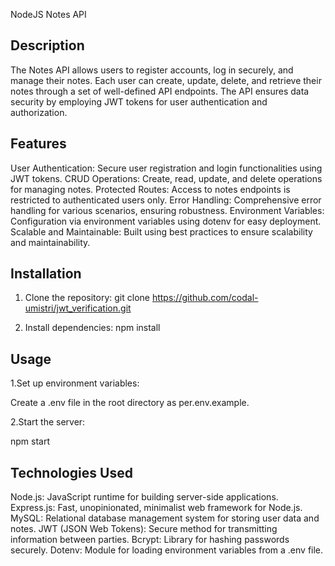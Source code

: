 NodeJS Notes API

## Description

The Notes API allows users to register accounts, log in securely, and manage their notes. Each user can create, update, delete, and retrieve their notes through a set of well-defined API endpoints. The API ensures data security by employing JWT tokens for user authentication and authorization.


##  Features

User Authentication: Secure user registration and login functionalities using JWT tokens.
CRUD Operations: Create, read, update, and delete operations for managing notes.
Protected Routes: Access to notes endpoints is restricted to authenticated users only.
Error Handling: Comprehensive error handling for various scenarios, ensuring robustness.
Environment Variables: Configuration via environment variables using dotenv for easy deployment.
Scalable and Maintainable: Built using best practices to ensure scalability and maintainability.


## Installation

1. Clone the repository: 
   git clone https://github.com/codal-umistri/jwt_verification.git

2. Install dependencies:
   npm install


## Usage

1.Set up environment variables:

Create a .env file in the root directory as per.env.example.

2.Start the server:

npm start


## Technologies Used

Node.js: JavaScript runtime for building server-side applications.
Express.js: Fast, unopinionated, minimalist web framework for Node.js.
MySQL: Relational database management system for storing user data and notes.
JWT (JSON Web Tokens): Secure method for transmitting information between parties.
Bcrypt: Library for hashing passwords securely.
Dotenv: Module for loading environment variables from a .env file.